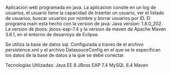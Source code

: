 Aplicacion web programada en java. La aplicacion consite en un log de usuarios, el usuario tiene la capacidad de Insertar un usuario, ver el listado de usuarios, buscar usuarios por nombre y borrar usuarios por ID. El programa main esta hecho con la version de java: Java version: 1.8.0_202. La version de jboos: jboss-eap-7.4 y la version de maven de Apache Maven 3.6.1, en el entorno de desarroyo de Eclipse.

Se utiliza la base de datos sql. Configurada a traves de el archivo persistence.xml y el archivo DatasouceConfig en el que se le especifican los datos de la base de datos a la que se debe conectar.

Tecnologías Utilizadas:
Java EE 8
JBoss EAP 7.4
MySQL 8.4
Maven